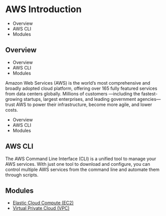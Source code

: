 # AWS Introduction

<!--TOC_START-->
- Overview
- AWS CLI
- Modules

<!--TOC_END-->
## Overview
<!--TOC_START-->
- Overview
- AWS CLI
- Modules

<!--TOC_END-->
Amazon Web Services (AWS) is the world’s most comprehensive and broadly adopted cloud platform, offering over 165 fully featured services from data centers globally. Millions of customers —including the fastest-growing startups, largest enterprises, and leading government agencies—trust AWS to power their infrastructure, become more agile, and lower costs.
<!--TOC_START-->
- Overview
- AWS CLI
- Modules

<!--TOC_END-->

## AWS CLI
The AWS Command Line Interface (CLI) is a unified tool to manage your AWS services.
With just one tool to download and configure, you can control multiple AWS services from the command line and automate them through scripts.


<!--MODULES_START-->
## Modules
- [Elastic Cloud Compute (EC2)](./modules/ec2)
- [Virtual Private Cloud (VPC)](./modules/vpc)
<!--MODULES_END-->

